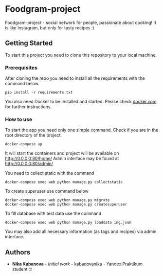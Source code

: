 # Foodgram-project

Foodgram-project - social network for people, passionate about cooking! It is like Instagram, but only for tasty recipes :) 

## Getting Started

To start this project you need to clone this repository to your local machine. 

### Prerequisites

After cloning the repo you need to install all the requirements with the command below. 

```
pip install -r requirements.txt
```
You also need Docker to be installed and started. Please check [docker.com](https://www.docker.com) for further instructions. 

### How to use

To start the app you need only one simple command. Check if you are in the root directory of the project.

```
docker-compose up
```

It will start the containers and project will be available on http://0.0.0.0:80/home/
Admin interface may be found at http://0.0.0.0:80/admin/

You need to collect static with the command 

```
docker-compose exec web python manage.py collectstatic
```

To create superuser use command below

```
docker-compose exec web python manage.py migrate
docker-compose exec web python manage.py createsuperuser 
```

To fill database with test data use the command 

```
docker-compose exec web python manage.py loaddata ing.json
```

You may also add all necessary information (as tags and recipes) via admin interface. 

## Authors

* **Nika Kabanova** - *Initial work* - [kabanovanika](https://github.com/kabanovanika) - Yandex.Praktikum student 🤓 
